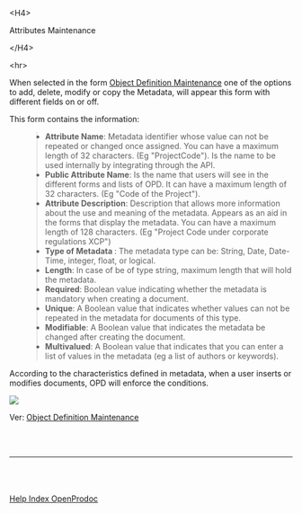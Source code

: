 

&lt;H4&gt;

Attributes Maintenance

&lt;/H4&gt;



&lt;hr&gt;


<p>When selected in the form <a href='EN_MantObjDef.md'>Object Definition Maintenance</a> one of the options to add, delete, modify or copy the Metadata, will appear this form with different fields on or off.</p>
<p>This form contains the information:</p>
<ul>
<blockquote><li><b>Attribute Name</b>: Metadata identifier whose value can not be repeated or changed once assigned. You can have a maximum length of 32 characters. (Eg "ProjectCode"). Is the name to be used internally by integrating through the API.</li>
<li><b>Public Attribute Name</b>: Is the name that users will see in the different forms and lists of OPD. It can have a maximum length of 32 characters. (Eg "Code of the Project").</li>
<li><b>Attribute Description</b>: Description that allows more information about the use and meaning of the metadata. Appears as an aid in the forms that display the metadata. You can have a maximum length of 128 characters. (Eg "Project Code under corporate regulations XCP")</li>
<li><b>Type of Metadata </b>: The metadata type can be: String, Date, Date-Time, integer, float, or logical.</li>
<li><b>Length</b>: In case of be of type string, maximum length that will hold the metadata.</li>
<li><b>Required</b>: Boolean value indicating whether the metadata is mandatory when creating a document.</li>
<li><b>Unique</b>: A Boolean value that indicates whether values ​​can not be repeated in the metadata for documents of this type.</li>
<li><b>Modifiable</b>: A Boolean value that indicates the metadata be changed after creating the document.</li>
<li><b>Multivalued</b>: A Boolean value that indicates that you can enter a list of values ​​in the metadata (eg a list of authors or keywords).</li>
</ul>
<p>According to the characteristics defined in metadata, when a user inserts or modifies documents, OPD will enforce the conditions.</p>
<p> <img src='http://dl.dropbox.com/u/49603479/OpenProdoc/EN/Img/MantAttr.jpg' /> </p>
<p>Ver: <a href='EN_MantObjDef.md'>Object Definition Maintenance</a></p>
<br>
<br>
<hr><br>
<br>
<br>
<a href='EN_HelpIndex.md'>Help Index OpenProdoc</a>